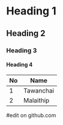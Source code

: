 # Heading 1
## Heading 2
### Heading 3
#### Heading 4

|No|Name|
|--|----|
| 1 |   Tawanchai  |
| 2 |   Malaithip  |

#edit on github.com
